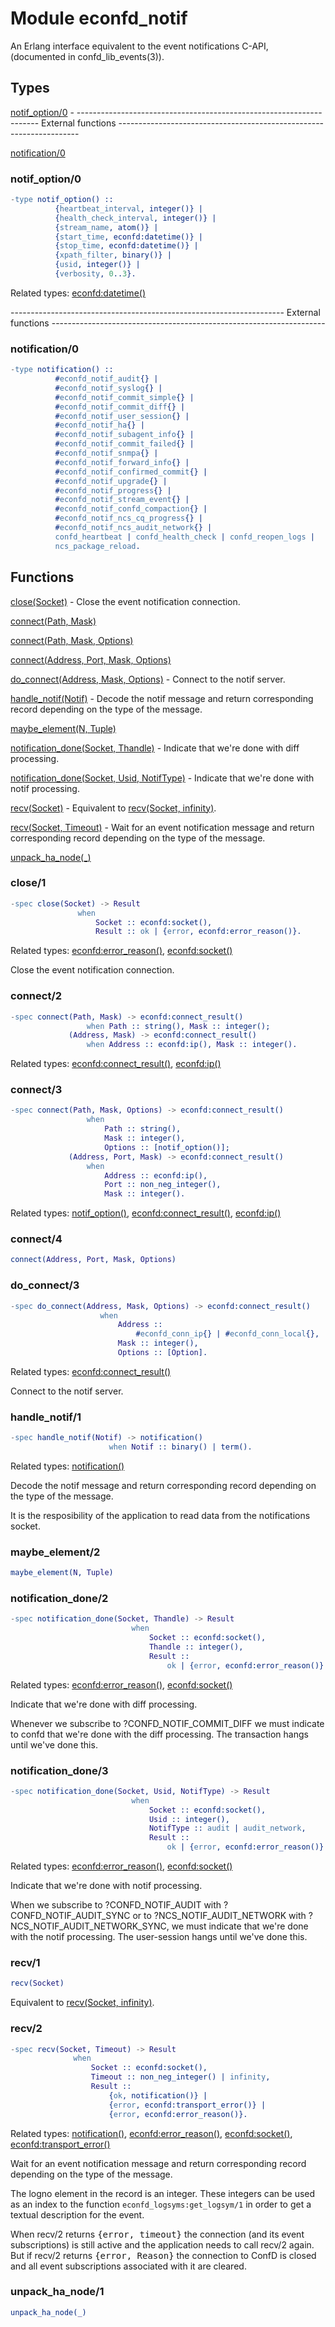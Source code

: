 # Module econfd_notif

An Erlang interface equivalent to the event notifications C-API, (documented in confd_lib_events(3)).


## Types

[notif\_option/0](#notif_option0) - \-------------------------------------------------------------------- External functions --------------------------------------------------------------------


[notification/0](#notification0)

### notif_option/0

```erlang
-type notif_option() ::
          {heartbeat_interval, integer()} |
          {health_check_interval, integer()} |
          {stream_name, atom()} |
          {start_time, econfd:datetime()} |
          {stop_time, econfd:datetime()} |
          {xpath_filter, binary()} |
          {usid, integer()} |
          {verbosity, 0..3}.
```

Related types: [econfd:datetime()](econfd.md#datetime0)

\-------------------------------------------------------------------- External functions --------------------------------------------------------------------


### notification/0

```erlang
-type notification() ::
          #econfd_notif_audit{} |
          #econfd_notif_syslog{} |
          #econfd_notif_commit_simple{} |
          #econfd_notif_commit_diff{} |
          #econfd_notif_user_session{} |
          #econfd_notif_ha{} |
          #econfd_notif_subagent_info{} |
          #econfd_notif_commit_failed{} |
          #econfd_notif_snmpa{} |
          #econfd_notif_forward_info{} |
          #econfd_notif_confirmed_commit{} |
          #econfd_notif_upgrade{} |
          #econfd_notif_progress{} |
          #econfd_notif_stream_event{} |
          #econfd_notif_confd_compaction{} |
          #econfd_notif_ncs_cq_progress{} |
          #econfd_notif_ncs_audit_network{} |
          confd_heartbeat | confd_health_check | confd_reopen_logs |
          ncs_package_reload.
```

## Functions

[close(Socket)](#close1) - Close the event notification connection.


[connect(Path, Mask)](#connect2)

[connect(Path, Mask, Options)](#connect3)

[connect(Address, Port, Mask, Options)](#connect4)

[do\_connect(Address, Mask, Options)](#do_connect3) - Connect to the notif server.


[handle\_notif(Notif)](#handle_notif1) - Decode the notif message and return corresponding record depending on the type of the message.

[maybe\_element(N, Tuple)](#maybe_element2)

[notification\_done(Socket, Thandle)](#notification_done2) - Indicate that we're done with diff processing.

[notification\_done(Socket, Usid, NotifType)](#notification_done3) - Indicate that we're done with notif processing.

[recv(Socket)](#recv1) - Equivalent to [recv(Socket, infinity)](#recv2).


[recv(Socket, Timeout)](#recv2) - Wait for an event notification message and return corresponding record depending on the type of the message.

[unpack\_ha\_node(\_)](#unpack_ha_node1)

### close/1

```erlang
-spec close(Socket) -> Result
               when
                   Socket :: econfd:socket(),
                   Result :: ok | {error, econfd:error_reason()}.
```

Related types: [econfd:error\_reason()](econfd.md#error_reason0), [econfd:socket()](econfd.md#socket0)

Close the event notification connection.


### connect/2

```erlang
-spec connect(Path, Mask) -> econfd:connect_result()
                 when Path :: string(), Mask :: integer();
             (Address, Mask) -> econfd:connect_result()
                 when Address :: econfd:ip(), Mask :: integer().
```

Related types: [econfd:connect\_result()](econfd.md#connect_result0), [econfd:ip()](econfd.md#ip0)

### connect/3

```erlang
-spec connect(Path, Mask, Options) -> econfd:connect_result()
                 when
                     Path :: string(),
                     Mask :: integer(),
                     Options :: [notif_option()];
             (Address, Port, Mask) -> econfd:connect_result()
                 when
                     Address :: econfd:ip(),
                     Port :: non_neg_integer(),
                     Mask :: integer().
```

Related types: [notif\_option()](#notif_option0), [econfd:connect\_result()](econfd.md#connect_result0), [econfd:ip()](econfd.md#ip0)

### connect/4

```erlang
connect(Address, Port, Mask, Options)
```

### do_connect/3

```erlang
-spec do_connect(Address, Mask, Options) -> econfd:connect_result()
                    when
                        Address ::
                            #econfd_conn_ip{} | #econfd_conn_local{},
                        Mask :: integer(),
                        Options :: [Option].
```

Related types: [econfd:connect\_result()](econfd.md#connect_result0)

Connect to the notif server.


### handle_notif/1

```erlang
-spec handle_notif(Notif) -> notification()
                      when Notif :: binary() | term().
```

Related types: [notification()](#notification0)

Decode the notif message and return corresponding record depending on the type of the message.

It is the resposibility of the application to read data from the notifications socket.


### maybe_element/2

```erlang
maybe_element(N, Tuple)
```

### notification_done/2

```erlang
-spec notification_done(Socket, Thandle) -> Result
                           when
                               Socket :: econfd:socket(),
                               Thandle :: integer(),
                               Result ::
                                   ok | {error, econfd:error_reason()}.
```

Related types: [econfd:error\_reason()](econfd.md#error_reason0), [econfd:socket()](econfd.md#socket0)

Indicate that we're done with diff processing.

Whenever we subscribe to ?CONFD_NOTIF_COMMIT_DIFF we must indicate to confd that we're done with the diff processing. The transaction hangs until we've done this.


### notification_done/3

```erlang
-spec notification_done(Socket, Usid, NotifType) -> Result
                           when
                               Socket :: econfd:socket(),
                               Usid :: integer(),
                               NotifType :: audit | audit_network,
                               Result ::
                                   ok | {error, econfd:error_reason()}.
```

Related types: [econfd:error\_reason()](econfd.md#error_reason0), [econfd:socket()](econfd.md#socket0)

Indicate that we're done with notif processing.

When we subscribe to ?CONFD_NOTIF_AUDIT with ?CONFD_NOTIF_AUDIT_SYNC or to ?NCS_NOTIF_AUDIT_NETWORK with ?NCS_NOTIF_AUDIT_NETWORK_SYNC, we must indicate that we're done with the notif processing. The user-session hangs until we've done this.


### recv/1

```erlang
recv(Socket)
```

Equivalent to [recv(Socket, infinity)](#recv2).


### recv/2

```erlang
-spec recv(Socket, Timeout) -> Result
              when
                  Socket :: econfd:socket(),
                  Timeout :: non_neg_integer() | infinity,
                  Result ::
                      {ok, notification()} |
                      {error, econfd:transport_error()} |
                      {error, econfd:error_reason()}.
```

Related types: [notification()](#notification0), [econfd:error\_reason()](econfd.md#error_reason0), [econfd:socket()](econfd.md#socket0), [econfd:transport\_error()](econfd.md#transport_error0)

Wait for an event notification message and return corresponding record depending on the type of the message.

The logno element in the record is an integer. These integers can be used as an index to the function `econfd_logsyms:get_logsym/1` in order to get a textual description for the event.

When recv/2 returns <tt>\{error, timeout\}</tt> the connection (and its event subscriptions) is still active and the application needs to call recv/2 again. But if recv/2 returns <tt>\{error, Reason\}</tt> the connection to ConfD is closed and all event subscriptions associated with it are cleared.


### unpack_ha_node/1

```erlang
unpack_ha_node(_)
```
